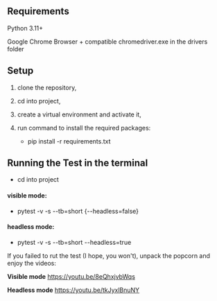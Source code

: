 ## Requirements
Python 3.11+

Google Chrome Browser + compatible chromedriver.exe in the drivers folder 

## Setup
1. clone the repository,
2. cd into project,
3. create a virtual environment and activate it,
4. run command to install the required packages:

   - pip install -r requirements.txt

## Running the Test in the terminal
 - cd into project
   
#### visible mode:
   - pytest -v -s --tb=short {--headless=false}

#### headless mode:
   - pytest -v -s --tb=short --headless=true


If you failed to rut the test (I hope, you won't), unpack the popcorn and enjoy the videos:

**Visible mode**
   https://youtu.be/8eQhxjvbWqs

**Headless mode**
   https://youtu.be/tkJyxlBnuNY
